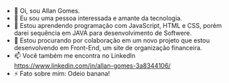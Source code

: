 - 👋 Oi, sou Allan Gomes.
- 👀 Eu sou uma pessoa interessada e amante da tecnologia.
- 🌱 Estou aprendendo programação com JavaScript, HTML e CSS, porém darei sequência em JAVA para desenvolvimento de Softwere.
- 💞️ Estou procurando por colaboração em um novo projeto que estou desenvolvendo em Front-End, um site de organização financeira.
- 📫 Você também me encontra no LinkedIn https://www.linkedin.com/in/allan-gomes-3a8344106/
- ⚡ Fato sobre mim: Odeio banana!
